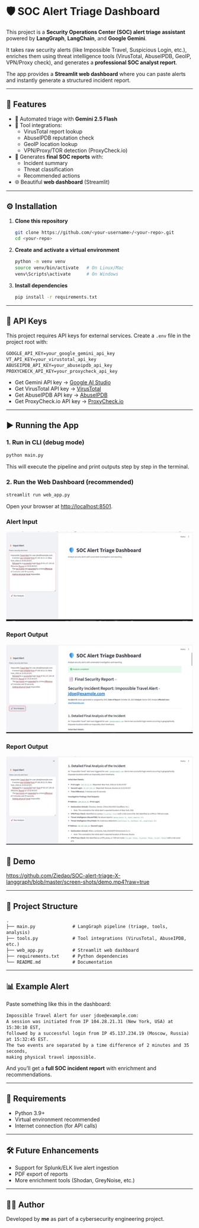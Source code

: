 # 🛡️ SOC Alert Triage Dashboard  

This project is a **Security Operations Center (SOC) alert triage assistant** powered by **LangGraph**, **LangChain**, and **Google Gemini**.  

It takes raw security alerts (like Impossible Travel, Suspicious Login, etc.), enriches them using threat intelligence tools (VirusTotal, AbuseIPDB, GeoIP, VPN/Proxy check), and generates a **professional SOC analyst report**.  

The app provides a **Streamlit web dashboard** where you can paste alerts and instantly generate a structured incident report.  

---

## 🚀 Features
- 🧠 Automated triage with **Gemini 2.5 Flash**
- 🔧 Tool integrations:
  - VirusTotal report lookup  
  - AbuseIPDB reputation check  
  - GeoIP location lookup  
  - VPN/Proxy/TOR detection (ProxyCheck.io)  
- 📑 Generates **final SOC reports** with:
  - Incident summary  
  - Threat classification  
  - Recommended actions  
- 🌐 Beautiful **web dashboard** (Streamlit)  

---

## ⚙️ Installation  

1. **Clone this repository**  
   ```bash
   git clone https://github.com/<your-username>/<your-repo>.git
   cd <your-repo>
   ```

2. **Create and activate a virtual environment**  
   ```bash
   python -m venv venv
   source venv/bin/activate   # On Linux/Mac
   venv\Scripts\activate      # On Windows
   ```

3. **Install dependencies**  
   ```bash
   pip install -r requirements.txt
   ```

---

## 🔑 API Keys  

This project requires API keys for external services. Create a `.env` file in the project root with:  

```
GOOGLE_API_KEY=your_google_gemini_api_key
VT_API_KEY=your_virustotal_api_key
ABUSEIPDB_API_KEY=your_abuseipdb_api_key
PROXYCHECK_API_KEY=your_proxycheck_api_key
```

- Get Gemini API key → [Google AI Studio](https://aistudio.google.com/)  
- Get VirusTotal API key → [VirusTotal](https://www.virustotal.com/gui/my-apikey)  
- Get AbuseIPDB API key → [AbuseIPDB](https://www.abuseipdb.com/account/api)  
- Get ProxyCheck.io API key → [ProxyCheck.io](https://proxycheck.io/)  

---

## ▶️ Running the App  

### 1. Run in CLI (debug mode)
```bash
python main.py
```
This will execute the pipeline and print outputs step by step in the terminal.  

### 2. Run the Web Dashboard (recommended)
```bash
streamlit run web_app.py
```

Open your browser at [http://localhost:8501](http://localhost:8501).  

### Alert Input  
![Alert Input](screen-shots/1.png)  

### Report Output  
![Report Output (1)](screen-shots/2.png)  

### Report Output  
![Report Output (2)](screen-shots/3.png)  

## 🎥 Demo  

https://github.com/Ziedao/SOC-alert-triage-X-langgraph/blob/master/screen-shots/demo.mp4?raw=true


---

## 📂 Project Structure  

```
.
├── main.py              # LangGraph pipeline (triage, tools, analysis)
├── tools.py             # Tool integrations (VirusTotal, AbuseIPDB, etc.)
├── web_app.py           # Streamlit web dashboard
├── requirements.txt     # Python dependencies
└── README.md            # Documentation
```

---

## 📊 Example Alert  

Paste something like this in the dashboard:  

```
Impossible Travel Alert for user jdoe@example.com:
A session was initiated from IP 104.28.21.31 (New York, USA) at 15:30:10 EST,
followed by a successful login from IP 45.137.234.19 (Moscow, Russia) at 15:32:45 EST.
The two events are separated by a time difference of 2 minutes and 35 seconds,
making physical travel impossible.
```

And you’ll get a **full SOC incident report** with enrichment and recommendations.  

---

## 📌 Requirements  

- Python 3.9+  
- Virtual environment recommended  
- Internet connection (for API calls)  

---

## 🛠️ Future Enhancements  

- Support for Splunk/ELK live alert ingestion  
- PDF export of reports  
- More enrichment tools (Shodan, GreyNoise, etc.)  

---

## 👨‍💻 Author  

Developed by **me** as part of a cybersecurity engineering project.  
